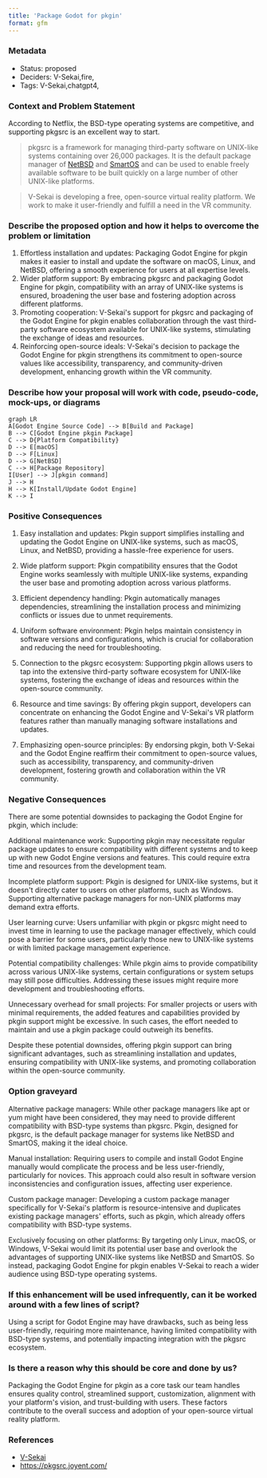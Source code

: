 ```yaml
---
title: 'Package Godot for pkgin'
format: gfm
---
```


### Metadata

- Status: proposed <!-- draft | proposed | rejected | accepted | deprecated | superseded by -->
- Deciders: V-Sekai,fire,
- Tags: V-Sekai,chatgpt4,

### Context and Problem Statement

According to Netflix, the BSD-type operating systems are competitive, and supporting pkgsrc is an excellent way to start.

> pkgsrc is a framework for managing third-party software on UNIX-like systems containing over 26,000 packages. It is the default package manager of [NetBSD](https://www.netbsd.org/) and [SmartOS](https://wiki.smartos.org/) and can be used to enable freely available software to be built quickly on a large number of other UNIX-like platforms.

> V-Sekai is developing a free, open-source virtual reality platform. We work to make it user-friendly and fulfill a need in the VR community.

### Describe the proposed option and how it helps to overcome the problem or limitation

1. Effortless installation and updates: Packaging Godot Engine for pkgin makes it easier to install and update the software on macOS, Linux, and NetBSD, offering a smooth experience for users at all expertise levels.
2. Wider platform support: By embracing pkgsrc and packaging Godot Engine for pkgin, compatibility with an array of UNIX-like systems is ensured, broadening the user base and fostering adoption across different platforms.
4. Promoting cooperation: V-Sekai's support for pkgsrc and packaging of the Godot Engine for pkgin enables collaboration through the vast third-party software ecosystem available for UNIX-like systems, stimulating the exchange of ideas and resources.
5. Reinforcing open-source ideals: V-Sekai's decision to package the Godot Engine for pkgin strengthens its commitment to open-source values like accessibility, transparency, and community-driven development, enhancing growth within the VR community.

### Describe how your proposal will work with code, pseudo-code, mock-ups, or diagrams

 ```mermaid
graph LR
A[Godot Engine Source Code] --> B[Build and Package]
B --> C[Godot Engine pkgin Package]
C --> D{Platform Compatibility}
D --> E[macOS]
D --> F[Linux]
D --> G[NetBSD]
C --> H[Package Repository]
I[User] --> J[pkgin command]
J --> H
H --> K[Install/Update Godot Engine]
K --> I
```

### Positive Consequences

1. Easy installation and updates: Pkgin support simplifies installing and updating the Godot Engine on UNIX-like systems, such as macOS, Linux, and NetBSD, providing a hassle-free experience for users.

2. Wide platform support: Pkgin compatibility ensures that the Godot Engine works seamlessly with multiple UNIX-like systems, expanding the user base and promoting adoption across various platforms.

3. Efficient dependency handling: Pkgin automatically manages dependencies, streamlining the installation process and minimizing conflicts or issues due to unmet requirements.

4. Uniform software environment: Pkgin helps maintain consistency in software versions and configurations, which is crucial for collaboration and reducing the need for troubleshooting.

5. Connection to the pkgsrc ecosystem: Supporting pkgin allows users to tap into the extensive third-party software ecosystem for UNIX-like systems, fostering the exchange of ideas and resources within the open-source community.

6. Resource and time savings: By offering pkgin support, developers can concentrate on enhancing the Godot Engine and V-Sekai's VR platform features rather than manually managing software installations and updates.

7. Emphasizing open-source principles: By endorsing pkgin, both V-Sekai and the Godot Engine reaffirm their commitment to open-source values, such as accessibility, transparency, and community-driven development, fostering growth and collaboration within the VR community.

### Negative Consequences

There are some potential downsides to packaging the Godot Engine for pkgin, which include:

Additional maintenance work: Supporting pkgin may necessitate regular package updates to ensure compatibility with different systems and to keep up with new Godot Engine versions and features. This could require extra time and resources from the development team.

Incomplete platform support: Pkgin is designed for UNIX-like systems, but it doesn't directly cater to users on other platforms, such as Windows. Supporting alternative package managers for non-UNIX platforms may demand extra efforts.

User learning curve: Users unfamiliar with pkgin or pkgsrc might need to invest time in learning to use the package manager effectively, which could pose a barrier for some users, particularly those new to UNIX-like systems or with limited package management experience.

Potential compatibility challenges: While pkgin aims to provide compatibility across various UNIX-like systems, certain configurations or system setups may still pose difficulties. Addressing these issues might require more development and troubleshooting efforts.

Unnecessary overhead for small projects: For smaller projects or users with minimal requirements, the added features and capabilities provided by pkgin support might be excessive. In such cases, the effort needed to maintain and use a pkgin package could outweigh its benefits.

Despite these potential downsides, offering pkgin support can bring significant advantages, such as streamlining installation and updates, ensuring compatibility with UNIX-like systems, and promoting collaboration within the open-source community.

### Option graveyard

Alternative package managers: While other package managers like apt or yum might have been considered, they may need to provide different compatibility with BSD-type systems than pkgsrc. Pkgin, designed for pkgsrc, is the default package manager for systems like NetBSD and SmartOS, making it the ideal choice.

Manual installation: Requiring users to compile and install Godot Engine manually would complicate the process and be less user-friendly, particularly for novices. This approach could also result in software version inconsistencies and configuration issues, affecting user experience.

Custom package manager: Developing a custom package manager specifically for V-Sekai's platform is resource-intensive and duplicates existing package managers' efforts, such as pkgin, which already offers compatibility with BSD-type systems.

Exclusively focusing on other platforms: By targeting only Linux, macOS, or Windows, V-Sekai would limit its potential user base and overlook the advantages of supporting UNIX-like systems like NetBSD and SmartOS. So instead, packaging Godot Engine for pkgin enables V-Sekai to reach a wider audience using BSD-type operating systems.

### If this enhancement will be used infrequently, can it be worked around with a few lines of script?

Using a script for Godot Engine may have drawbacks, such as being less user-friendly, requiring more maintenance, having limited compatibility with BSD-type systems, and potentially impacting integration with the pkgsrc ecosystem.

### Is there a reason why this should be core and done by us?

Packaging the Godot Engine for pkgin as a core task our team handles ensures quality control, streamlined support, customization, alignment with your platform's vision, and trust-building with users. These factors contribute to the overall success and adoption of your open-source virtual reality platform.

### References

- [V-Sekai](https://v-sekai.org/)
- https://pkgsrc.joyent.com/
